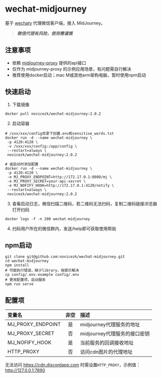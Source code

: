 # wechat-midjourney

基于 [wechaty](https://github.com/wechaty/wechaty) 代理微信客户端，接入 MidJourney。
> ***微信代理有风险，使用需谨慎***

## 注意事项
- 依赖 [midjourney-proxy](https://github.com/novicezk/midjourney-proxy) 提供的api接口
- 仅作为 midjourney-proxy 的示例应用场景，有问题需自行解决
- 推荐使用docker启动；mac M或其他arm架构电脑，暂时使用npm启动

## 快速启动

1. 下载镜像
```shell
docker pull novicezk/wechat-midjourney:2.0.2
```
2. 启动容器
```shell
# /xxx/xxx/config目录下创建.env和sensitive_words.txt
docker run -d --name wechat-midjourney \
 -p 4120:4120 \
 -v /xxx/xxx/config:/app/config \
 --restart=always \
 novicezk/wechat-midjourney:2.0.2

# 或启动时添加配置
docker run -d --name wechat-midjourney \
 -p 4120:4120 \
 -e MJ_PROXY_ENDPOINT=http://172.17.0.1:8080/mj \
 -e MJ_PROXY_SECRET=your-api-secret \
 -e MJ_NOFIFY_HOOK=http://172.17.0.1:4120/notify \
 --restart=always \
 novicezk/wechat-midjourney:2.0.2
```

3. 查看启动日志，微信扫描二维码，若二维码无法扫码，复制二维码链接浏览器打开扫码
```shell
docker logs -f -n 200 wechat-midjourney
```
4. 扫码用户所在的微信群内，发送/help即可获取使用帮助

## npm启动
```shell
git clone git@github.com:novicezk/wechat-midjourney.git
cd wechat-midjourney
npm install
# 可能执行错误，缺少library，按提示解决
cp config/.env.example config/.env
# 更改配置项，启动服务
npm run serve
```

## 配置项

| 变量名 | 非空 | 描述 |
| :-----| :----: | :---- |
| MJ_PROXY_ENDPOINT | 是 | midjourney代理服务的地址 |
| MJ_PROXY_SECRET | 否 | midjourney代理服务的接口密钥 |
| MJ_NOFIFY_HOOK | 是 | 当前服务的回调接收地址 |
| HTTP_PROXY | 否 | 访问cdn图片的代理地址 |

无法访问 https://cdn.discordapp.com 时需设置`HTTP_PROXY`，示例值：http://127.0.0.1:7890

